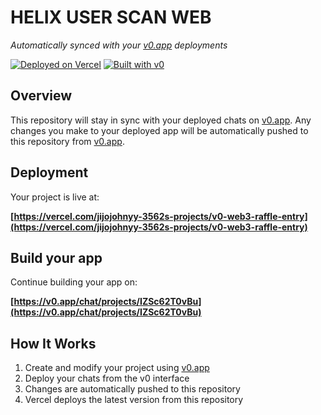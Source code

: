# HELIX USER SCAN WEB 

*Automatically synced with your [v0.app](https://v0.app) deployments*

[![Deployed on Vercel](https://img.shields.io/badge/Deployed%20on-Vercel-black?style=for-the-badge&logo=vercel)](https://vercel.com/jijojohnyy-3562s-projects/v0-web3-raffle-entry)
[![Built with v0](https://img.shields.io/badge/Built%20with-v0.app-black?style=for-the-badge)](https://v0.app/chat/projects/IZSc62T0vBu)

## Overview

This repository will stay in sync with your deployed chats on [v0.app](https://v0.app).
Any changes you make to your deployed app will be automatically pushed to this repository from [v0.app](https://v0.app).

## Deployment

Your project is live at:

**[https://vercel.com/jijojohnyy-3562s-projects/v0-web3-raffle-entry](https://vercel.com/jijojohnyy-3562s-projects/v0-web3-raffle-entry)**

## Build your app

Continue building your app on:

**[https://v0.app/chat/projects/IZSc62T0vBu](https://v0.app/chat/projects/IZSc62T0vBu)**

## How It Works

1. Create and modify your project using [v0.app](https://v0.app)
2. Deploy your chats from the v0 interface
3. Changes are automatically pushed to this repository
4. Vercel deploys the latest version from this repository
